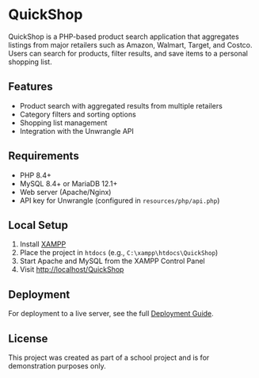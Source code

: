 # QuickShop

QuickShop is a PHP-based product search application that aggregates listings from major retailers such as Amazon, Walmart, Target, and Costco. Users can search for products, filter results, and save items to a personal shopping list.

## Features
- Product search with aggregated results from multiple retailers
- Category filters and sorting options
- Shopping list management
- Integration with the Unwrangle API

## Requirements
- PHP 8.4+  
- MySQL 8.4+ or MariaDB 12.1+  
- Web server (Apache/Nginx)  
- API key for Unwrangle (configured in `resources/php/api.php`)

## Local Setup
1. Install [XAMPP](https://www.apachefriends.org/)
2. Place the project in `htdocs` (e.g., `C:\xampp\htdocs\QuickShop`)
3. Start Apache and MySQL from the XAMPP Control Panel
5. Visit [http://localhost/QuickShop](http://localhost/QuickShop)

## Deployment
For deployment to a live server, see the full [Deployment Guide](Deployment.md).

## License
This project was created as part of a school project and is for demonstration purposes only.
